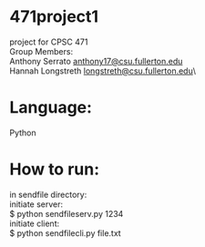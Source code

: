 # 471project1
project for CPSC 471\
Group Members:\
Anthony Serrato anthony17@csu.fullerton.edu\
Hannah Longstreth longstreth@csu.fullerton.edu\

# Language:
Python


# How to run:
in sendfile directory:\
initiate server:\
$ python sendfileserv.py 1234\
initiate client:\
$ python sendfilecli.py file.txt




